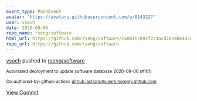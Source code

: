 ```yaml
---
event_type: PushEvent
avatar: "https://avatars.githubusercontent.com/u/814322?"
user: vsoch
date: 2020-09-06
repo_name: rseng/software
html_url: https://github.com/rseng/software/commit/891f2c4acd76e8b64a2de7c63f5c98efbf3fadcf
repo_url: https://github.com/rseng/software
---
```


<a href='https://github.com/vsoch' target='_blank'>vsoch</a> pushed to <a href='https://github.com/rseng/software' target='_blank'>rseng/software</a>

<small>Automated deployment to update software database 2020-09-06 (#101)

Co-authored-by: github-actions <github-actions@users.noreply.github.com></small>

<a href='https://github.com/rseng/software/commit/891f2c4acd76e8b64a2de7c63f5c98efbf3fadcf' target='_blank'>View Commit</a>